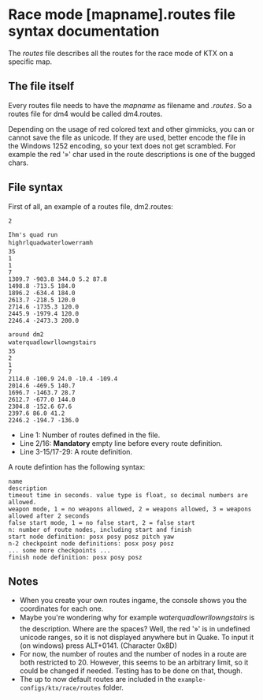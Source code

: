 Race mode [mapname].routes file syntax documentation
========

The _routes_ file describes all the routes for the race mode of KTX on a specific map.

The file itself
--------

Every routes file needs to have the _mapname_ as filename and _.routes_. So a routes file for dm4 would be called dm4.routes.

Depending on the usage of red colored text and other gimmicks, you can or cannot save the file as unicode. If they are used, better encode the file in the Windows 1252 encoding, so your text does not get scrambled. For example the red '»' char used in the route descriptions is one of the bugged chars.

File syntax
--------
First of all, an example of a routes file, dm2.routes:

```
2

Ihm's quad run
highrlquadwaterlowerramh
35
1
1
7
1309.7 -903.8 344.0 5.2 87.8
1498.8 -713.5 184.0
1896.2 -634.4 184.0
2613.7 -218.5 120.0
2714.6 -1735.3 120.0
2445.9 -1979.4 120.0
2246.4 -2473.3 200.0

around dm2
waterquadlowrllowngstairs
35
2
1
7
2114.0 -100.9 24.0 -10.4 -109.4
2014.6 -469.5 140.7
1696.7 -1463.7 28.7
2612.7 -677.0 144.0
2304.8 -152.6 67.6
2397.6 86.0 41.2
2246.2 -194.7 -136.0
```

* Line 1: Number of routes defined in the file.
* Line 2/16: **Mandatory** empty line before every route definition.
* Line 3-15/17-29: A route definition.

A route defintion has the following syntax:

```
name
description
timeout time in seconds. value type is float, so decimal numbers are allowed.
weapon mode, 1 = no weapons allowed, 2 = weapons allowed, 3 = weapons allowed after 2 seconds
false start mode, 1 = no false start, 2 = false start
n: number of route nodes, including start and finish
start node definition: posx posy posz pitch yaw
n-2 checkpoint node definitions: posx posy posz
... some more checkpoints ...
finish node definition: posx posy posz
```

Notes
--------
* When you create your own routes ingame, the console shows you the coordinates for each one.
* Maybe you're wondering why for example _waterquadlowrllowngstairs_ is the description. Where are the spaces? Well, the red '»' is in undefined unicode ranges, so it is not displayed anywhere but in Quake. To input it (on windows) press ALT+0141. (Character 0x8D)
* For now, the number of routes and the number of nodes in a route are both restricted to 20. However, this seems to be an arbitrary limit, so it could be changed if needed. Testing has to be done on that, though.
* The up to now default routes are included in the `example-configs/ktx/race/routes` folder.